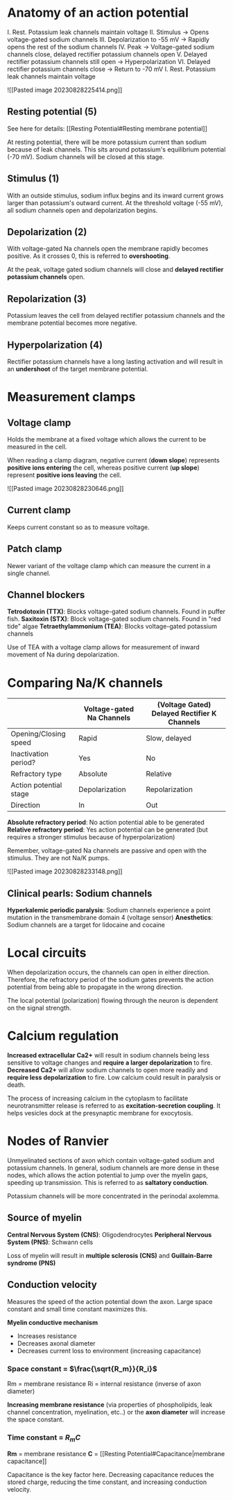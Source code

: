 # Anatomy of an action potential
I. Rest. Potassium leak channels maintain voltage
II. Stimulus → Opens voltage-gated sodium channels
III. Depolarization to -55 mV → Rapidly opens the rest of the sodium channels
IV. Peak → Voltage-gated sodium channels close, delayed rectifier potassium channels open
V. Delayed rectifier potassium channels still open → Hyperpolarization
VI. Delayed rectifier potassium channels close → Return to -70 mV
I. Rest. Potassium leak channels maintain voltage

![[Pasted image 20230828225414.png]]
## Resting potential (5)
See here for details: [[Resting Potential#Resting membrane potential]]

At resting potential, there will be more potassium current than sodium because of leak channels. This sits around potassium's equilibrium potential (-70 mV). Sodium channels will be closed at this stage.
## Stimulus (1)
With an outside stimulus, sodium influx begins and its inward current grows larger than potassium's outward current. At the threshold voltage (-55 mV), all sodium channels open and depolarization begins.
## Depolarization (2)
With voltage-gated Na channels open the membrane rapidly becomes positive. As it crosses 0, this is referred to **overshooting**. 

At the peak, voltage gated sodium channels will close and **delayed rectifier potassium channels** open.
## Repolarization (3)
Potassium leaves the cell from delayed rectifier potassium channels and the membrane potential becomes more negative.
## Hyperpolarization (4)
Rectifier potassium channels have a long lasting activation and will result in an **undershoot** of the target membrane potential.
# Measurement clamps
## Voltage clamp
Holds the membrane at a fixed voltage which allows the current to be measured in the cell. 

When reading a clamp diagram, negative current (**down slope**) represents **positive ions entering** the cell, whereas positive current (**up slope**) represent **positive ions leaving** the cell.

![[Pasted image 20230828230646.png]]
## Current clamp
Keeps current constant so as to measure voltage.
## Patch clamp
Newer variant of the voltage clamp which can measure the current in a single channel.
## Channel blockers
**Tetrodotoxin (TTX)**: Blocks voltage-gated sodium channels. Found in puffer fish.
**Saxitoxin (STX)**: Block voltage-gated sodium channels. Found in "red tide" algae
**Tetraethylammonium (TEA)**: Blocks voltage-gated potassium channels

Use of TEA with a voltage clamp allows for measurement of inward movement of Na during depolarization.
# Comparing Na/K channels

|                        | Voltage-gated Na Channels | (Voltage Gated) Delayed Rectifier K Channels |
| ---------------------- | ------------------------- | -------------------------------------------- |
| Opening/Closing speed  | Rapid                     | Slow, delayed                                |
| Inactivation period?   | Yes                       | No                                           |
| Refractory type        | Absolute                  | Relative                                             |
| Action potential stage | Depolarization            | Repolarization                               |
| Direction              | In                        | Out                                          |

**Absolute refractory period**: No action potential able to be generated
**Relative refractory period**: Yes action potential can be generated (but requires a stronger stimulus because of hyperpolarization)

Remember, voltage-gated Na channels are passive and open with the stimulus. They are not Na/K pumps.

![[Pasted image 20230828233148.png]]
## Clinical pearls: Sodium channels
**Hyperkalemic periodic paralysis**: Sodium channels experience a point mutation in the transmembrane domain 4 (voltage sensor)
**Anesthetics**: Sodium channels are a target for lidocaine and cocaine
# Local circuits
When depolarization occurs, the channels can open in either direction. Therefore, the refractory period of the sodium gates prevents the action potential from being able to propagate in the wrong direction.

The local potential (polarization) flowing through the neuron is dependent on the signal strength.
# Calcium regulation
**Increased extracellular Ca2+** will result in sodium channels being less sensitive to voltage changes and **require a larger depolarization** to fire. **Decreased Ca2+** will allow sodium channels to open more readily and **require less depolarization** to fire. Low calcium could result in paralysis or death. 

The process of increasing calcium in the cytoplasm to facilitate neurotransmitter release is referred to as **excitation-secretion coupling**. It helps vesicles dock at the presynaptic membrane for exocytosis.
# Nodes of Ranvier
Unmyelinated sections of axon which contain voltage-gated sodium and potassium channels. In general, sodium channels are more dense in these nodes, which allows the action potential to jump over the myelin gaps, speeding up transmission. This is referred to as **saltatory conduction**.

Potassium channels will be more concentrated in the perinodal axolemma.
## Source of myelin
**Central Nervous System (CNS)**: Oligodendrocytes
**Peripheral Nervous System (PNS)**: Schwann cells

Loss of myelin will result in **multiple sclerosis (CNS)** and **Guillain-Barre syndrome (PNS)**
## Conduction velocity
Measures the speed of the action potential down the axon. Large space constant and small time constant maximizes this.

**Myelin conductive mechanism**
- Increases resistance
- Decreases axonal diameter
- Decreases current loss to environment (increasing capacitance)
### Space constant = $\frac{\sqrt{R_m}}{R_i}$
Rm = membrane resistance
Ri = internal resistance (inverse of axon diameter)

**Increasing membrane resistance** (via properties of phospholipids, leak channel concentration, myelination, etc..) or the **axon diameter** will increase the space constant.
### Time constant = $R_mC$
**Rm** = membrane resistance
**C** = [[Resting Potential#Capacitance|membrane capacitance]]

Capacitance is the key factor here. Decreasing capacitance reduces the stored charge, reducing the time constant, and increasing conduction velocity.